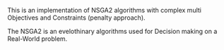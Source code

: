 This is an implementation of NSGA2 algorithms 
with complex multi Objectives and Constraints (penalty approach).

The NSGA2 is an evelothinary algorithms used for Decision making on a Real-World problem.
